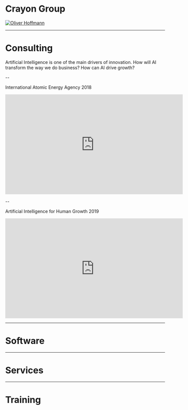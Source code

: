 # Crayon Group

[![Oliver Hoffmann](https://res.cloudinary.com/ontore/image/upload/c_scale,e_sharpen:100,w_1024/v1579423320/Crayon-Logo-1-3602_jg7vdx.png)](https://docs.google.com/presentation/d/e/2PACX-1vTHjsSjFkJCNOV2Xo3tDsZZytW6Iq_tvlAPEuDrVZtFdEBCtIOz2GvVHYRg6ovo1em8GAgFGRfNERdy/pub?start=false&loop=false&delayms=60000)

---

# Consulting

Artificial Intelligence is one of the main drivers of innovation. How will AI transform the way we do business? How can AI drive growth?

--

International Atomic Energy Agency 2018

<iframe width="560" height="315" src="https://www.youtube.com/embed/-Sn5TTp_Ha8" frameborder="0" allow="accelerometer; autoplay; encrypted-media; gyroscope; picture-in-picture" allowfullscreen></iframe>

--

Artificial Intelligence for Human Growth 2019

<iframe width="560" height="315" sandbox="allow-same-origin allow-scripts" src="https://libre.video/videos/embed/96164c7c-c94b-4f7e-a1ad-cf8f0e15c185" frameborder="0" allowfullscreen></iframe>

---

# Software

---

# Services

---

# Training

